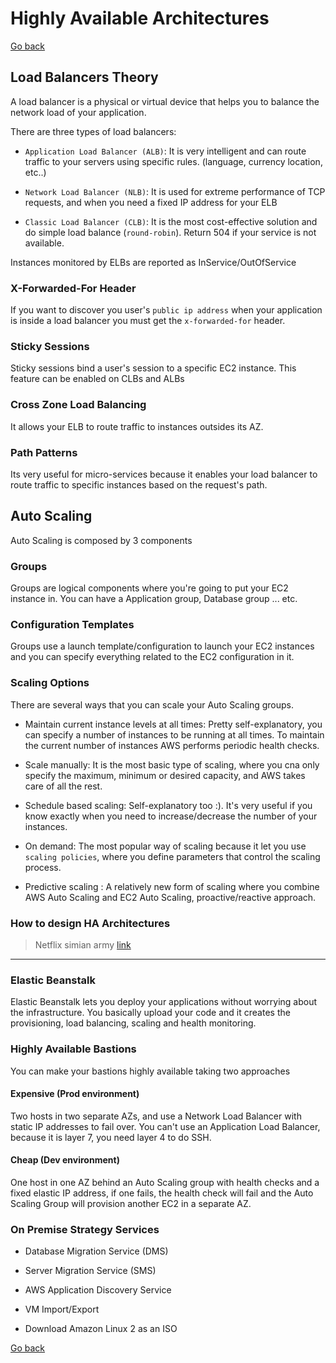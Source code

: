 # Highly Available Architectures

[Go back](README.md)

## Load Balancers Theory

A load balancer is a physical or virtual device that helps you to balance the network load of your application.

There are three types of load balancers:

- `Application Load Balancer (ALB)`: It is very intelligent and can route traffic to your servers using specific rules. (language, currency location, etc..)

- `Network Load Balancer (NLB)`: It is used for extreme performance of TCP requests, and when you need a fixed IP address for your ELB

- `Classic Load Balancer (CLB)`: It is the most cost-effective solution and do simple load balance (`round-robin`). Return 504 if your service is not available.

Instances monitored by ELBs are reported as InService/OutOfService

### X-Forwarded-For Header

If you want to discover you user's `public ip address` when your application is inside a load balancer you must get the `x-forwarded-for` header.

### Sticky Sessions

Sticky sessions bind a user's session to a specific EC2 instance. This feature can be enabled on CLBs and ALBs

### Cross Zone Load Balancing

It allows your ELB to route traffic to instances outsides its AZ.

### Path Patterns

Its very useful for micro-services because it enables your load balancer to route traffic to specific instances based on the request's path.

## Auto Scaling

Auto Scaling is composed by 3 components

### Groups

Groups are logical components where you're going to put your EC2 instance in. You can have a Application group, Database group ... etc.

### Configuration Templates

Groups use a launch template/configuration to launch your EC2 instances and you can specify everything related to the EC2 configuration in it.

### Scaling Options

There are several ways that you can scale your Auto Scaling groups.

- Maintain current instance levels at all times: Pretty self-explanatory, you can specify a number of instances to be running at all times. To maintain the current number of instances AWS performs periodic health checks.

- Scale manually: It is the most basic type of scaling, where you cna only specify the maximum, minimum or desired capacity, and AWS takes care of all the rest.

- Schedule based scaling: Self-explanatory too :). It's very useful if you know exactly when you need to increase/decrease the number of your instances.

- On demand: The most popular way of scaling because it let you use `scaling policies`, where you define parameters that control the scaling process.

- Predictive scaling : A relatively new form of scaling where you combine AWS Auto Scaling and EC2 Auto Scaling, proactive/reactive approach.

### How to design HA Architectures

> Netflix simian army [link](https://netflixtechblog.com/the-netflix-simian-army-16e57fbab116)

---

### Elastic Beanstalk

Elastic Beanstalk lets you deploy your applications without worrying about the infrastructure. You basically upload your code and it creates the provisioning, load balancing, scaling and health monitoring.

### Highly Available Bastions

You can make your bastions highly available taking two approaches

#### Expensive (Prod environment)

Two hosts in two separate AZs, and use a Network Load Balancer with static IP addresses to fail over. You can't use an Application Load Balancer, because it is layer 7, you need layer 4 to do SSH.

#### Cheap (Dev environment)

One host in one AZ behind an Auto Scaling group with health checks and a fixed elastic IP address, if one fails, the health check will fail and the Auto Scaling Group will provision another EC2 in a separate AZ.

### On Premise Strategy Services

- Database Migration Service (DMS)

- Server Migration Service (SMS)

- AWS Application Discovery Service

- VM Import/Export

- Download Amazon Linux 2 as an ISO

[Go back](README.md)
